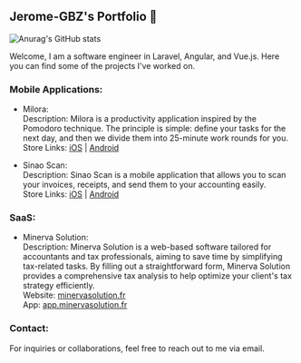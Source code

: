 ## Jerome-GBZ's Portfolio 👋

![Anurag's GitHub stats](https://github-readme-stats.vercel.app/api?username=jerome-gbz&show_icons=true)

Welcome, I am a software engineer in Laravel, Angular, and Vue.js. 
Here you can find some of the projects I've worked on.

### Mobile Applications:
- Milora:  <br />
Description: Milora is a productivity application inspired by the Pomodoro technique. The principle is simple: define your tasks for the next day, and then we divide them into 25-minute work rounds for you. <br />
Store Links: [iOS](https://apps.apple.com/be/app/milora-productivity/id6469359403 "Milora IOS") | [Android](https://play.google.com/store/apps/details?id=com.moment.milora "Milora Android")  <br />

- Sinao Scan:  <br />
Description: Sinao Scan is a mobile application that allows you to scan your invoices, receipts, and send them to your accounting easily. <br />
Store Links: [iOS](https://apps.apple.com/fr/app/sinao-scan/id6476152043 "Sinao Scan IOS") | [Android](https://play.google.com/store/apps/details?id=fr.sinaoscan.mobile.app&pli=1 "Sinao Scan Android")  <br />

### SaaS:
- Minerva Solution: <br />
Description: Minerva Solution is a web-based software tailored for accountants and tax professionals, aiming to save time by simplifying tax-related tasks. By filling out a straightforward form, Minerva Solution provides a comprehensive tax analysis to help optimize your client's tax strategy efficiently. <br />
Website: [minervasolution.fr](https://minervasolution.fr "Minerva Solution") <br />
App: [app.minervasolution.fr](https://app.minervasolution.fr "Minerva Solution") <br />


### Contact:
For inquiries or collaborations, feel free to reach out to me via email.
